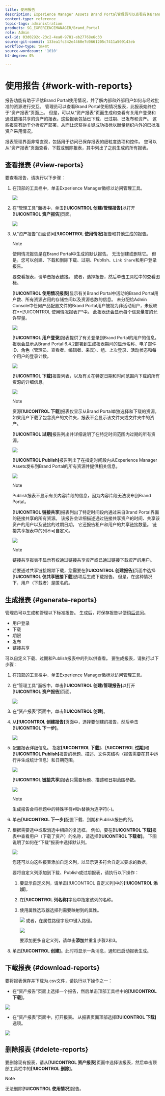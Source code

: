 ```yaml
---
title: 使用报告
description: Experience Manager Assets Brand Portal管理员可以查看有关Brand Portal使用情况的报告，以及创建、管理和查看有关已下载、已过期、已发布的资源和通过Brand Portal共享的链接的报告。
content-type: reference
topic-tags: administration
products: SG_EXPERIENCEMANAGER/Brand_Portal
role: Admin
exl-id: 03d0292c-23c2-4ea0-9781-eb27768e6c33
source-git-commit: 133ea1fc342e4460e7d0661205c7411a509143eb
workflow-type: tm+mt
source-wordcount: '1010'
ht-degree: 0%

---
```


# 使用报告 {#work-with-reports}

报告功能有助于评估Brand Portal使用情况，并了解内部和外部用户如何与经过批准的资源进行交互。 管理员可以查看Brand Portal使用情况报表，此报表始终位于“资产报表”页面上。 但是，可以从“资产报表”页面生成和查看有关用户登录和通过链接共享的资产的报表，这些报表包括已下载、已过期、已发布和资产。 这些报告有助于分析资产部署，从而让您获得关键成功指标以衡量组织内外的已批准资产采用情况。

报表管理界面非常直观，包括用于访问已保存报表的细粒度选项和控件。 您可以从“资产报表”页面查看、下载或删除报表，其中列出了之前生成的所有报表。

## 查看报表 {#view-reports}

要查看报告，请执行以下步骤：

1. 在顶部的工具栏中，单击Experience Manager徽标以访问管理工具。

   ![](assets/aemlogo.png)

1. 在“管理工具”面板中，单击&#x200B;**[!UICONTROL 创建/管理报告]**&#x200B;以打开&#x200B;**[!UICONTROL 资产报告]**&#x200B;页面。

   ![](assets/access-asset-reports.png)

1. 从“资产报告”页面访问&#x200B;**[!UICONTROL 使用情况]**&#x200B;报告和其他生成的报告。

   >[!NOTE]
   >
   >使用情况报告是在Brand Portal中生成的默认报告。 无法创建或删除它。 但是，您可以创建、下载和删除下载、过期、Publish、`Link Share`和用户登录报告。

   要查看报表，请单击报表链接。 或者，选择报告，然后单击工具栏中的查看图标。

   **[!UICONTROL 使用情况报表]**&#x200B;显示有关Brand Portal中活动的Brand Portal用户数、所有资源占用的存储空间以及资源总数的信息。 未分配给Admin Console中任何产品配置文件的Brand Portal用户被视为非活动用户，未反映在&#x200B;**[!UICONTROL 使用情况报表]**中。
此报表还会显示每个信息量度的允许容量。

   ![](assets/usage-report.png)

   **[!UICONTROL 用户登录]**&#x200B;报表提供了有关登录到Brand Portal的用户的信息。 报表会显示从Brand Portal 6.4.2部署到生成报表期间的显示名称、电子邮件ID、角色（管理员、查看者、编辑者、来宾）、组、上次登录、活动状态和每个用户的登录计数。

   ![](assets/user-logins.png)

   **[!UICONTROL 下载]**&#x200B;报告列表，以及有关在特定日期和时间范围内下载的所有资源的详细信息。

   ![](assets/download-report.png)

   >[!NOTE]
   >
   >资源&#x200B;**[!UICONTROL 下载]**&#x200B;报表仅显示从Brand Portal单独选择和下载的资源。 如果用户下载了包含资产的文件夹，报表不会显示该文件夹或文件夹中的资产。

   **[!UICONTROL 过期]**&#x200B;报告列出并详细说明了在特定时间范围内过期的所有资源。

   ![](assets/expiration-report.png)

   **[!UICONTROL Publish]**&#x200B;报告列出了在指定时间段内从Experience Manager Assets发布到Brand Portal的所有资源并提供相关信息。

   ![](assets/publish-report.png)

   >[!NOTE]
   >
   >Publish报表不显示有关内容片段的信息，因为内容片段无法发布到Brand Portal。

   **[!UICONTROL 链接共享]**&#x200B;报表列出了特定时间段内通过来自Brand Portal界面的链接共享的所有资源。 该报告会详细描述通过链接共享资产的时间、共享该资产的用户以及链接的过期日期。 它还报告租户和用户的共享链接数量。 链接共享报表中的列不可自定义。

   ![](assets/link-share-report.png)

   >[!NOTE]
   >
   >链接共享报表不显示有权通过链接共享资产或已通过链接下载资产的用户。
   >
   >若要通过共享链接跟踪下载，您需要在&#x200B;**[!UICONTROL 创建报告]**&#x200B;页面中选择&#x200B;**[!UICONTROL 仅共享链接下载]**&#x200B;选项后生成下载报告。 但是，在这种情况下，用户（下载者）是匿名的。

## 生成报表 {#generate-reports}

管理员可以生成和管理以下标准报告。 生成后，将保存报告以便[稍后访问](../using/brand-portal-reports.md#main-pars-header)。

* 用户登录
* 下载
* 期限
* 发布
* 链接共享

可以自定义下载、过期和Publish报表中的列以供查看。 要生成报表，请执行以下步骤：

1. 在顶部的工具栏中，单击Experience Manager徽标以访问管理工具。

1. 在“管理工具”面板中，单击&#x200B;**[!UICONTROL 创建/管理报告]**&#x200B;以打开&#x200B;**[!UICONTROL 资产报告]**&#x200B;页面。

   ![](assets/asset-reports.png)

1. 在“资产报表”页面中，单击&#x200B;**[!UICONTROL 创建]**。
1. 从&#x200B;**[!UICONTROL 创建报告]**&#x200B;页面中，选择要创建的报告，然后单击&#x200B;**[!UICONTROL 下一步]**。

   ![](assets/crete-report.png)

1. 配置报表详细信息。 指定&#x200B;**[!UICONTROL 下载]**、**[!UICONTROL 过期]**&#x200B;和&#x200B;**[!UICONTROL Publish]**&#x200B;报告的标题、描述、文件夹结构（报告需要在其中运行并生成统计信息）和日期范围。

   ![](assets/create-report-page.png)

   **[!UICONTROL 链接共享]**&#x200B;报表只需要标题、描述和日期范围参数。

   ![](assets/create-link-share-report.png)

   >[!NOTE]
   >
   >生成报告会将标题中的特殊字符`#`和`%`替换为连字符(-)。

1. 单击&#x200B;**[!UICONTROL 下一步]**&#x200B;配置下载、到期和Publish报告的列。
1. 根据需要选中或取消选中相应的复选框。 例如，要在&#x200B;**[!UICONTROL 下载]**&#x200B;报表中查看用户（下载了资产）的名称，请选择&#x200B;**[!UICONTROL 下载者]**。 下图说明了如何在“下载”报表中选择默认列。

   ![](assets/createdownloadreport.png)

   您还可以向这些报表添加自定义列，以显示更多符合自定义要求的数据。

   要将自定义列添加到下载、Publish或过期报表，请执行以下操作：

   1. 要显示自定义列，请单击[!UICONTROL 自定义列]中的&#x200B;**[!UICONTROL 添加]**。
   1. 在&#x200B;**[!UICONTROL 列名称]**&#x200B;字段中指定该列的名称。
   1. 使用属性选取器选择列需要映射到的属性。

      ![](assets/property-picker.png)
或者，在属性路径字段中键入路径。

      ![](assets/property-path.png)

      要添加更多自定义列，请单击&#x200B;**添加**&#x200B;并重复步骤2和3。

1. 单击&#x200B;**[!UICONTROL 创建]**。此时将显示一条消息，通知已启动报表生成。

## 下载报表 {#download-reports}

要将报表保存并下载为.csv文件，请执行以下操作之一：

* 在“资产报告”页面上选择一个报告，然后单击顶部工具栏中的&#x200B;**[!UICONTROL 下载]**。

![](assets/download-asset-report.png)

* 在“资产报表”页面中，打开报表。 从报表页面顶部选择&#x200B;**[!UICONTROL 下载]**&#x200B;选项。

![](assets/download-report-fromwithin.png)

## 删除报表 {#delete-reports}

要删除现有报表，请从&#x200B;**[!UICONTROL 资产报表]**&#x200B;页面中选择该报表，然后单击顶部工具栏中的&#x200B;**[!UICONTROL 删除]**。

>[!NOTE]
>
>无法删除&#x200B;**[!UICONTROL 使用情况]**&#x200B;报告。
